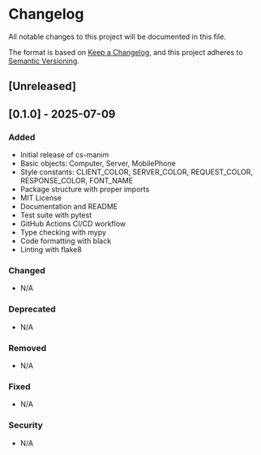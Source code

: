 # Changelog

All notable changes to this project will be documented in this file.

The format is based on [Keep a Changelog](https://keepachangelog.com/en/1.0.0/),
and this project adheres to [Semantic Versioning](https://semver.org/spec/v2.0.0.html).

## [Unreleased]

## [0.1.0] - 2025-07-09

### Added

- Initial release of cs-manim
- Basic objects: Computer, Server, MobilePhone
- Style constants: CLIENT_COLOR, SERVER_COLOR, REQUEST_COLOR, RESPONSE_COLOR, FONT_NAME
- Package structure with proper imports
- MIT License
- Documentation and README
- Test suite with pytest
- GitHub Actions CI/CD workflow
- Type checking with mypy
- Code formatting with black
- Linting with flake8

### Changed

- N/A

### Deprecated

- N/A

### Removed

- N/A

### Fixed

- N/A

### Security

- N/A
